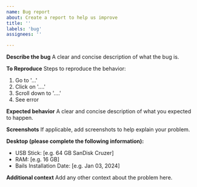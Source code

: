 ```yaml
---
name: Bug report
about: Create a report to help us improve
title: ''
labels: 'bug'
assignees: ''

---
```


**Describe the bug**
A clear and concise description of what the bug is.

**To Reproduce**
Steps to reproduce the behavior:
1. Go to '...'
2. Click on '....'
3. Scroll down to '....'
4. See error

**Expected behavior**
A clear and concise description of what you expected to happen.

**Screenshots**
If applicable, add screenshots to help explain your problem.

**Desktop (please complete the following information):**
 - USB Stick: [e.g. 64 GB SanDisk Cruzer]
 - RAM: [e.g. 16 GB]
 - Bails Installation Date: [e.g. Jan 03, 2024]

**Additional context**
Add any other context about the problem here.
